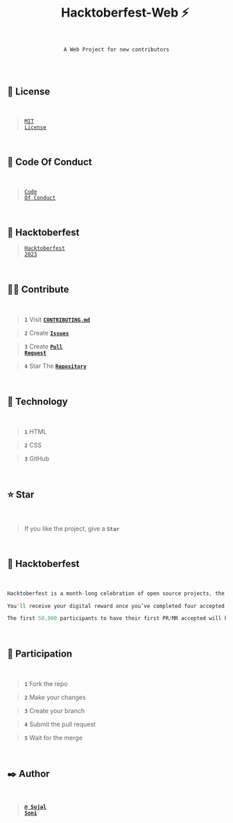
<h1 align="center">&nbsp;&nbsp;&nbsp;&nbsp;&nbsp; Hacktoberfest-Web ⚡</h1>
<br>
<p align="center"><code>A Web Project for new contributors</code></p>
<br>
<br>


## 🚩 License

<br>

> <code><a href="https://github.com/Sujal-2820/Hacktoberfest-Web/blob/main/LICENSE">MIT License</a></code>

<br>

## 🫥 Code Of Conduct

<br>

> <code><a href="https://github.com/Sujal-2820/Hacktoberfest-Web/blob/main/CODE_OF_CONDUCT.md">Code Of Conduct</a></code>

<br>

## 👀 Hacktoberfest

> <code><a href="https://hacktoberfest.com">Hacktoberfest 2023</a></code>

<br>


## ✌🏻 Contribute

<br>

> **`1`** Visit **<code><a href="https://github.com/Sujal-2820/Hacktoberfest-Web/blob/main/CONTRIBUTING.md">CONTRIBUTING.md</a></code>**

> **`2`** Create **<code><a href="https://github.com/Sujal-2820/Hacktoberfest-Web/issues">Issues</a></code>**

> **`3`** Create **<code><a href="https://github.com/Sujal-2820/Hacktoberfest-Web/pulls">Pull Request</a></code>**

> **`4`** Star The **<code><a href="https://github.com/Sujal-2820/Hacktoberfest-Web">Repository</a></code>**

<br>


## 🌱 Technology <a id="technology"> </a>

<br>

 > **`1`** HTML
 
 > **`2`** CSS
 
 > **`3`** GitHub
 


<br>

## ⭐ Star <a id="star"> </a>

<br>

> If you like the project, give a **`Star`**

 <br>
 
## 🎯 Hacktoberfest <a id="hacktoberfest"> </a>

<br>

```rust
Hacktoberfest is a month-long celebration of open source projects, the maintainers, and the entire community of contributors.
```

```rust
You'll receive your digital reward once you’ve completed four accepted pull/merge requests. 
```

```rust
The first 50,000 participants to have their first PR/MR accepted will have a tree planted in their name through Tree Nation.
```

<br>

## 🤔 Participation

<br>

> **`1`** Fork the repo

> **`2`** Make your changes

> **`3`** Create your branch

> **`4`** Submit the pull request

> **`5`** Wait for the merge

<br>

## ✒️ Author <a id="author"> </a>

<br>

> **<code><a href="https://github.com/Sujal-2820">@ Sujal Soni</a></code>**
